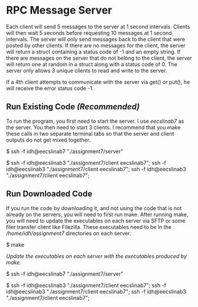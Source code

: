 # RPC Message Server

Each client will send 5 messages to the server at 1 second intervals. Clients will then wait 5 seconds
before requesting 10 messages at 1 second intervals. The server will only send messages back to the client
that were posted by other clients. If there are no messages for the client, the server will return
a struct containing a status code of -1 and an empty string. If there are messages on the server that do not
belong to the client, the server will return one at random in a struct along with a status code of 0.
The server only allows 3 unique clients to read and write to the server.

If a 4th client attempts to communicate with the server via get() or put(), he will receive the error status code -1.

## Run Existing Code _(Recommended)_

To run the program, you first need to start the server. I use _eecslinab7_ as the server. You then need to start 3
clients. I recommend that you make these calls in two separate terminal tabs so that the server and client outputs
do not get mixed together.

$ ssh -f idh@eecslinab7 "./assignment7/server"

$ ssh -f idh@eecslinab3 "./assignment7/client eecslinab7"; ssh -f idh@eecslinab3 "./assignment7/client eecslinab7"; ssh -f idh@eecslinab3 "./assignment7/client eecslinab7";

## Run Downloaded Code

If you run the code by downloading it, and not using the code that is not already on the servers, you will need to
first run make. After running make, you will need to update the executables on each server via SFTP or some
filer transfer client like Filezilla. These executables need to be in the _/home/idh/assignment7_ directories on each
server.

$ make

_Update the executables on each server with the executables produced by make._


$ ssh -f idh@eecslinab7 "./assignment7/server"

$ ssh -f idh@eecslinab3 "./assignment7/client eecslinab7"; ssh -f idh@eecslinab3 "./assignment7/client eecslinab7"; ssh -f idh@eecslinab3 "./assignment7/client eecslinab7";
